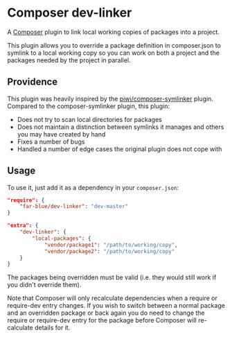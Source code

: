 Composer dev-linker
==================

A [Composer](http://getcomposer.org/) plugin to link local working copies of packages into a project.

This plugin allows you to override a package definition in composer.json to symlink to a local working copy
so you can work on both a project and the packages needed by the project in parallel.

Providence
-----

This plugin was heavily inspired by the [piwi/composer-symlinker](https://github.com/piwi/composer-symlinker)
plugin. Compared to the composer-symlinker plugin, this plugin:

* Does not try to scan local directories for packages
* Does not maintain a distinction between symlinks it manages and others you may have created by hand
* Fixes a number of bugs
* Handled a number of edge cases the original plugin does not cope with

Usage
-----

To use it, just add it as a dependency in your `composer.json`:

```json
"require": {
	"far-blue/dev-linker": "dev-master"
}

"extra": {
	"dev-linker": {
		"local-packages": {
			"vendor/package1": "/path/to/working/copy",
			"vendor/package2": "/path/to/working/copy"
    }
}
```

The packages being overridden must be valid (i.e. they would still work if you didn't override them).

Note that Composer will only recalculate dependencies when a require or require-dev entry changes.
If you wish to switch between a normal package and an overridden package or back again you do need to change
the require or require-dev entry for the package before Composer will re-calculate details for it.
